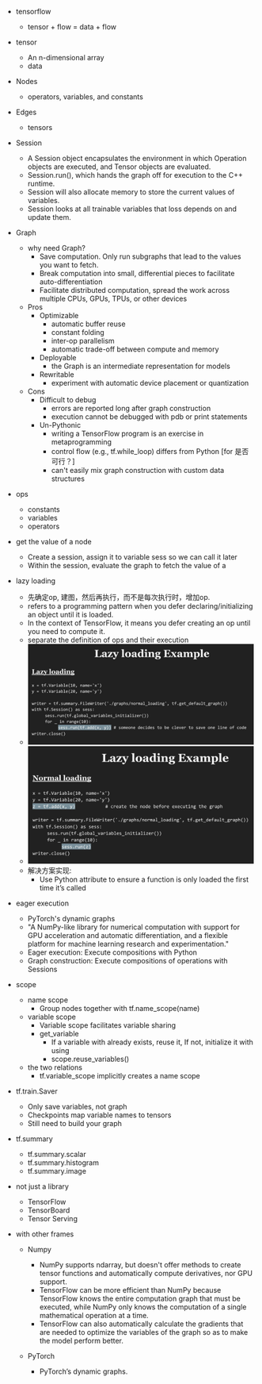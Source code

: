 - tensorflow
    - tensor + flow = data + flow

- tensor
    - An n-dimensional array
    - data
    
- Nodes
    - operators, variables, and constants

- Edges
    - tensors

- Session
    - A Session object encapsulates the environment in which Operation objects are executed, and Tensor objects are evaluated.
    - Session.run(), which hands the graph off for execution to the C++ runtime.
    - Session will also allocate memory to store the current values of variables.
    - Session looks at all trainable variables that loss depends on and update them.
    
- Graph
    - why need Graph?
        - Save computation. Only run subgraphs that lead to the values you want to fetch.
        - Break computation into small, differential pieces to facilitate auto-differentiation
        - Facilitate distributed computation, spread the work across multiple CPUs, GPUs, TPUs, or other devices
    - Pros
        - Optimizable
            - automatic buffer reuse
            - constant folding
            - inter-op parallelism
            - automatic trade-off between compute and memory
        - Deployable
            - the Graph is an intermediate representation for models
        - Rewritable
            - experiment with automatic device placement or quantization
    - Cons
        - Difficult to debug
            - errors are reported long after graph construction
            - execution cannot be debugged with pdb or print statements
        - Un-Pythonic
            - writing a TensorFlow program is an exercise in metaprogramming
            - control flow (e.g., tf.while_loop) differs from Python [for 是否可行？]
            - can't easily mix graph construction with custom data structures

- ops
    - constants
    - variables
    - operators
    

- get the value of a node
    - Create a session, assign it to variable sess so we can call it later
    - Within the session, evaluate the graph to fetch the value of a
    
    
- lazy loading
    - 先确定op, 建图，然后再执行，而不是每次执行时，增加op.
    - refers to a programming pattern when you defer declaring/initializing an object until it is loaded.
    - In the context of TensorFlow, it means you defer creating an op until you need to compute it.
    - separate the definition of ops and their execution
    - ![](../../../images/tf/laza_load.jpg)
    - ![](../../../images/tf/norm_load.jpg)
    - 解决方案实现:
        - Use Python attribute to ensure a function is only loaded the first time it’s called
    
- eager execution
    - PyTorch's dynamic graphs
    - "A NumPy-like library for numerical computation with support for GPU acceleration and automatic differentiation, and a flexible platform for machine learning research and experimentation."
    - Eager execution: Execute compositions with Python 
    - Graph construction: Execute compositions of operations with Sessions
 

- scope
    - name scope
        - Group nodes together with tf.name_scope(name)
    - variable scope
        - Variable scope facilitates variable sharing
        - get_variable
            - If a variable with <name> already exists, reuse it, If not, initialize it with <shape> using <initializer>
            - scope.reuse_variables()
    - the two relations
        - tf.variable_scope implicitly creates a name scope
            
- tf.train.Saver
    - Only save variables, not graph
    - Checkpoints map variable names to tensors
    - Still need to build your graph

- tf.summary
    - tf.summary.scalar
    - tf.summary.histogram
    - tf.summary.image
    
 
- not just a library
    - TensorFlow
    - TensorBoard
    - Tensor Serving


- with other frames
    - Numpy
        - NumPy supports ndarray, but doesn't offer methods to create tensor functions and automatically compute derivatives, nor GPU support.
        - TensorFlow can be more efficient than NumPy because TensorFlow knows the entire computation graph that must be executed, while NumPy only knows the computation of a single mathematical operation at a time.
        - TensorFlow can also automatically calculate the gradients that are needed to optimize the variables of the graph so as to make the model perform better. 
        
    - PyTorch
        - PyTorch’s dynamic graphs.
        